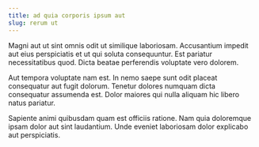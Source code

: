 ```yaml
---
title: ad quia corporis ipsum aut
slug: rerum ut
---
```


Magni aut ut sint omnis odit ut similique laboriosam. Accusantium impedit aut eius perspiciatis et ut qui soluta consequuntur. Est pariatur necessitatibus quod. Dicta beatae perferendis voluptate vero dolorem.

Aut tempora voluptate nam est. In nemo saepe sunt odit placeat consequatur aut fugit dolorum. Tenetur dolores numquam dicta consequatur assumenda est. Dolor maiores qui nulla aliquam hic libero natus pariatur.

Sapiente animi quibusdam quam est officiis ratione. Nam quia doloremque ipsam dolor aut sint laudantium. Unde eveniet laboriosam dolor explicabo aut perspiciatis.
